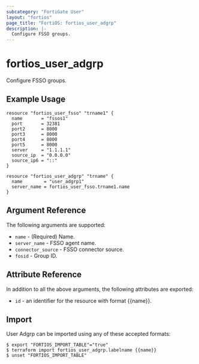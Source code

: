 ```yaml
---
subcategory: "FortiGate User"
layout: "fortios"
page_title: "FortiOS: fortios_user_adgrp"
description: |-
  Configure FSSO groups.
---
```


# fortios_user_adgrp
Configure FSSO groups.

## Example Usage

```hcl
resource "fortios_user_fsso" "trname1" {
  name       = "fssos1"
  port       = 32381
  port2      = 8000
  port3      = 8000
  port4      = 8000
  port5      = 8000
  server     = "1.1.1.1"
  source_ip  = "0.0.0.0"
  source_ip6 = "::"
}

resource "fortios_user_adgrp" "trname" {
  name        = "user_adgrp1"
  server_name = fortios_user_fsso.trname1.name
}
```

## Argument Reference

The following arguments are supported:

* `name` - (Required) Name.
* `server_name` - FSSO agent name.
* `connector_source` - FSSO connector source.
* `fosid` - Group ID.


## Attribute Reference

In addition to all the above arguments, the following attributes are exported:
* `id` - an identifier for the resource with format {{name}}.

## Import

User Adgrp can be imported using any of these accepted formats:
```
$ export "FORTIOS_IMPORT_TABLE"="true"
$ terraform import fortios_user_adgrp.labelname {{name}}
$ unset "FORTIOS_IMPORT_TABLE"
```
